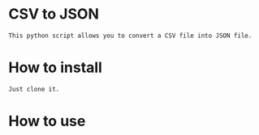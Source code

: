 # CSV to JSON 
	This python script allows you to convert a CSV file into JSON file. 

# How to install 
	Just clone it. 

# How to use 
	

